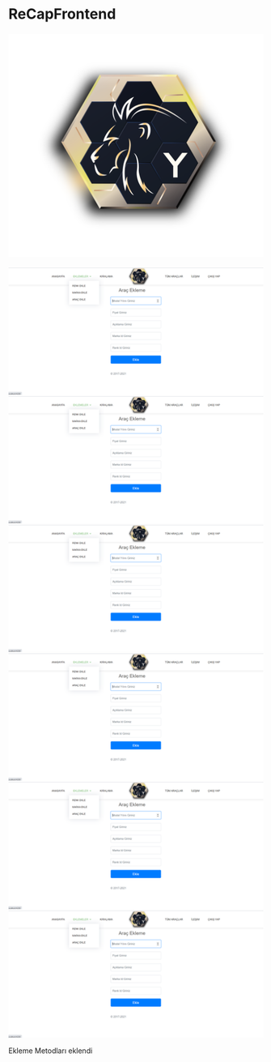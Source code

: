 # ReCapFrontend
<h3 align="center">
<img src="src/assets/img/yasin.png" ></img>
</h3> 

<img src="src/assets/img/Add.png" ></img>
<img src="src/assets/img/Add.png" ></img>
<img src="src/assets/img/Add.png" ></img>
<img src="src/assets/img/Add.png" ></img>
<img src="src/assets/img/Add.png" ></img>
<img src="src/assets/img/Add.png" ></img>

Ekleme Metodları eklendi